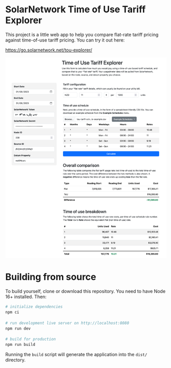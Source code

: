 # SolarNetwork Time of Use Tariff Explorer

This project is a little web app to help you compare flat-rate tariff
pricing against time-of-use tariff pricing. You can try it out here:

<https://go.solarnetwork.net/tou-explorer/>

<img alt="Screenshot of the ToU Explorer app" src="./docs/tou-explorer-screenshot@2x.png" width="1212">

# Building from source

To build yourself, clone or download this repository. You need to have
Node 16+ installed. Then:

```sh
# initialize dependencies
npm ci

# run development live server on http://localhost:8080
npm run dev

# build for production
npm run build
```

Running the `build` script will generate the application into the `dist/` directory.
